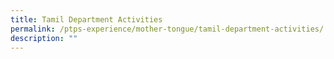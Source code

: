 ```yaml
---
title: Tamil Department Activities
permalink: /ptps-experience/mother-tongue/tamil-department-activities/
description: ""
---
```

